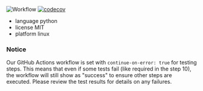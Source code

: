 ![Workflow](https://github.com/DFY-NCSU/ABeautifulRepo-test/actions/workflows/python-app.yml/badge.svg)
[![codecov](https://codecov.io/github/TheFatBlue/ABeautifulRepo-test/graph/badge.svg?token=UEI8Y05X61)](https://codecov.io/github/TheFatBlue/ABeautifulRepo-test)

- language python
- license MIT
- platform linux

### **Notice**

Our GitHub Actions workflow is set with `continue-on-error: true` for testing steps. This means that even if some tests fail (like required in the step 10), the workflow will still show as "success" to ensure other steps are executed. Please review the test results for details on any failures.
